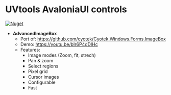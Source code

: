 # UVtools AvaloniaUI controls

[![Nuget](https://img.shields.io/nuget/v/UVtools.AvaloniaControls?style=flat-square)](https://www.nuget.org/packages/UVtools.AvaloniaControls)

* **AdvancedImageBox**
   * Port of: https://github.com/cyotek/Cyotek.Windows.Forms.ImageBox
   * Demo: https://youtu.be/bIr6P4dDlHc
   * Features:
      * Image modes (Zoom, fit, strech)
      * Pan & zoom
      * Select regions
      * Pixel grid
      * Cursor images
      * Configurable
      * Fast